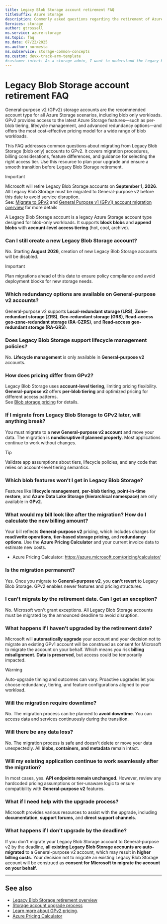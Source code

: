 ```yaml
---
title: Legacy Blob Storage account retirement FAQ
titleSuffix: Azure Storage
description: Commonly asked questions regarding the retirement of Azure General-purpose v1 (GPv1) legacy blob storage accounts and upgrading to GPv2.
Services: storage
author: gtrossell
ms.service: azure-storage
ms.topic: faq
ms.date: 07/22/2025
ms.author: normesta
ms.subservice: storage-common-concepts
ms.custom: devx-track-arm-template
#customer-intent: As a storage admin, I want to understand the Legacy Blob Storage retirement so that I can prepare for a smooth migration to GPv2.
---
```


# Legacy Blob Storage account retirement FAQ

General-purpose v2 (GPv2) storage accounts are the recommended account type for all Azure Storage scenarios, including blob only workloads. GPv2 provides access to the latest Azure Storage features—such as per-blob tiering, lifecycle management, and advanced redundancy options—and offers the most cost-effective pricing model for a wide range of blob workloads.

This FAQ addresses common questions about migrating from Legacy Blob Storage (blob only) accounts to GPv2. It covers migration procedures, billing considerations, feature differences, and guidance for selecting the right access tier. Use this resource to plan your upgrade and ensure a smooth transition before Legacy Blob Storage retirement.

> [!IMPORTANT]
> Microsoft will retire Legacy Blob Storage accounts on **September 1, 2026**. All Legacy Blob Storage must be migrated to General-purpose v2 before this date to avoid service disruption.  
> See: [Migrate to GPv2](storage-account-upgrade.md) and [General Purpose v1 (GPv1) account migration overview](general-purpose-version-1-account-migration-overview.md) for more details


A Legacy Blob Storage account is a legacy Azure Storage account type designed for blob-only workloads. It supports **block blobs** and **append blobs** with **account-level access tiering** (hot, cool, archive).

### Can I still create a new Legacy Blob Storage account?

No. Starting **August 2026**, creation of new Legacy Blob Storage accounts will be disabled.

> [!IMPORTANT]
> Plan migrations ahead of this date to ensure policy compliance and avoid deployment blocks for new storage needs.

### Which redundancy options are available on General-purpose v2 accounts?

General-purpose v2 supports **Local-redundant storage (LRS)**, **Zone-redundant storage (ZRS)**, **Geo-redundant storage (GRS)**, **Read-access geo-zone-redundant storage (RA-GZRS)**, and **Read-access geo-redundant storage (RA-GRS)**.

### Does Legacy Blob Storage support lifecycle management policies?

No. **Lifecycle management** is only available in **General-purpose v2** accounts.

### How does pricing differ from GPv2?

Legacy Blob Storage uses **account-level tiering**, limiting pricing flexibility. **General-purpose v2** offers **per-blob tiering** and optimized pricing for different access patterns.  
See [Blob storage pricing](https://azure.microsoft.com/pricing/details/storage/blobs/) for details.

### If I migrate from Legacy Blob Storage to GPv2 later, will anything break?

You must migrate to a **new General-purpose v2 account** and move your data. The migration is **nondisruptive if planned properly**. Most applications continue to work without changes.

> [!TIP]
> Validate app assumptions about tiers, lifecycle policies, and any code that relies on account-level tiering semantics.

### Which blob features won’t I get in Legacy Blob Storage?

Features like **lifecycle management**, **per-blob tiering**, **point-in-time restore**, and **Azure Data Lake Storage (hierarchical namespace)** are only available in **GPv2**.

### What would my bill look like after the migration? How do I calculate the new billing amount?

Your bill reflects **General-purpose v2** pricing, which includes charges for **read/write operations**, **tier-based storage pricing**, and **redundancy options**. Use the **Azure Pricing Calculator** and your current invoice data to estimate new costs.

- Azure Pricing Calculator: https://azure.microsoft.com/pricing/calculator/

### Is the migration permanent?

Yes. Once you migrate to **General-purpose v2**, you **can't revert** to Legacy Blob Storage. GPv2 enables newer features and pricing structures.

### I can't migrate by the retirement date. Can I get an exception?

No. Microsoft won't grant exceptions. All Legacy Blob Storage accounts must be migrated by the announced deadline to avoid disruption.

### What happens if I haven’t upgraded by the retirement date?

Microsoft will **automatically upgrade** your account and your decision not to migrate an existing GPv1 account will be construed as consent for Microsoft to migrate the account on your behalf. Which means you risk **billing misalignment**. **Data is preserved**, but access could be temporarily impacted.

> [!WARNING]
> Auto-upgrade timing and outcomes can vary. Proactive upgrades let you choose redundancy, tiering, and feature configurations aligned to your workload.

### Will the migration require downtime?

No. The migration process can be planned to **avoid downtime**. You can access data and services continuously during the transition.

### Will there be any data loss?

No. The migration process is safe and doesn't delete or move your data unexpectedly. All **blobs, containers, and metadata** remain intact.

### Will my existing application continue to work seamlessly after the migration?

In most cases, yes. **API endpoints remain unchanged**. However, review any hardcoded pricing assumptions or tier-unaware logic to ensure compatibility with **General-purpose v2** features.

### What if I need help with the upgrade process?

Microsoft provides various resources to assist with the upgrade, including **documentation**, **support forums**, and **direct support channels**.

### What happens if I don't upgrade by the deadline?

If you don't migrate your Legacy Blob Storage account to General-purpose v2 by the deadline, **all existing Legacy Blob Storage accounts are auto-migrated** to a General-purpose v2 account, which may result in **higher billing costs**. Your decision not to migrate an existing Legacy Blob Storage account will be construed as **consent for Microsoft to migrate the account on your behalf**.

---

## See also

- [Legacy Blob Storage retirement overview](legacy-blob-storage-account-migration-overview.md)  
- [Storage account upgrade process](storage-account-upgrade.md)  
- [Learn more about GPv2 pricing](https://azure.microsoft.com/pricing/details/storage/blobs/).
- [Azure Pricing Calculator](https://azure.microsoft.com/pricing/calculator/)
